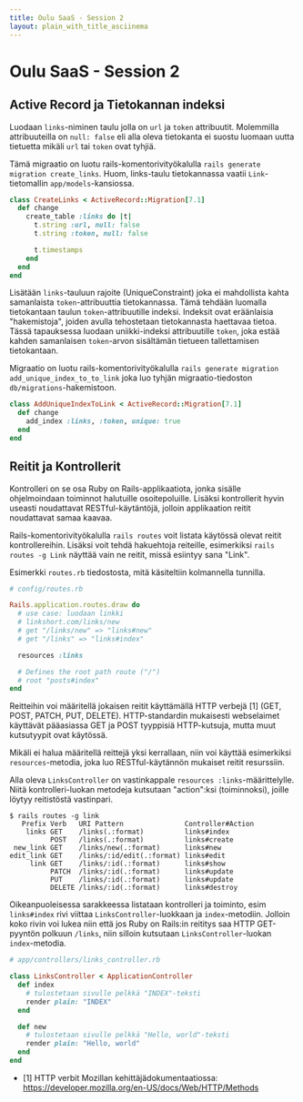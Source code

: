 ```yaml
---
title: Oulu SaaS - Session 2
layout: plain_with_title_asciinema
---
```

# Oulu SaaS - Session 2


## Active Record ja Tietokannan indeksi

Luodaan `links`-niminen taulu jolla on `url` ja `token` attribuutit. Molemmilla attribuuteilla on `null: false` eli alla oleva tietokanta ei suostu luomaan uutta tietuetta mikäli `url` tai `token` ovat tyhjiä.

Tämä migraatio on luotu rails-komentorivityökalulla `rails generate migration create_links`. Huom, links-taulu tietokannassa vaatii `Link`-tietomallin `app/models`-kansiossa.

```ruby
class CreateLinks < ActiveRecord::Migration[7.1]
  def change
    create_table :links do |t|
      t.string :url, null: false
      t.string :token, null: false

      t.timestamps
    end
  end
end
```

Lisätään `links`-tauluun rajoite (UniqueConstraint) joka ei mahdollista kahta samanlaista `token`-attribuuttia tietokannassa. Tämä tehdään luomalla tietokantaan taulun `token`-attribuutille indeksi. Indeksit ovat eräänlaisia "hakemistoja", joiden avulla tehostetaan tietokannasta haettavaa tietoa. Tässä tapauksessa luodaan uniikki-indeksi attribuutille `token`, joka estää kahden samanlaisen `token`-arvon sisältämän tietueen tallettamisen tietokantaan.

Migraatio on luotu rails-komentorivityökalulla `rails generate migration add_unique_index_to_to_link` joka luo tyhjän migraatio-tiedoston `db/migrations`-hakemistoon.

```ruby
class AddUniqueIndexToLink < ActiveRecord::Migration[7.1]
  def change
    add_index :links, :token, unique: true
  end
end
```

## Reitit ja Kontrollerit

Kontrolleri on se osa Ruby on Rails-applikaatiota, jonka sisälle ohjelmoindaan toiminnot halutuille osoitepoluille. Lisäksi kontrollerit hyvin useasti noudattavat RESTful-käytäntöjä, jolloin applikaation reitit noudattavat samaa kaavaa.

Rails-komentorivityökalulla `rails routes` voit listata käytössä olevat reitit kontrollereihin. Lisäksi voit tehdä hakuehtoja reiteille, esimerkiksi `rails routes -g Link` näyttää vain ne reitit, missä esiintyy sana "Link".

Esimerkki `routes.rb` tiedostosta, mitä käsiteltiin kolmannella tunnilla.

```ruby
# config/routes.rb

Rails.application.routes.draw do
  # use case: luodaan linkki
  # linkshort.com/links/new
  # get "/links/new" => "links#new"
  # get "/links" => "links#index"

  resources :links

  # Defines the root path route ("/")
  # root "posts#index"
end
```

Reitteihin voi määritellä jokaisen reitit käyttämällä HTTP verbejä [1] (GET, POST, PATCH, PUT, DELETE). HTTP-standardin mukaisesti webselaimet käyttävät pääasiassa GET ja POST tyyppisiä HTTP-kutsuja, mutta muut kutsutyypit ovat käytössä.

Mikäli ei halua määritellä reittejä yksi kerrallaan, niin voi käyttää esimerkiksi `resources`-metodia, joka luo RESTful-käytännön mukaiset reitit resurssiin.

Alla oleva `LinksController` on vastinkappale `resources :links`-määrittelylle. Niitä kontrolleri-luokan metodeja kutsutaan "action":ksi (toiminnoksi), joille löytyy reitistöstä vastinpari.

```
$ rails routes -g link
   Prefix Verb   URI Pattern               Controller#Action
    links GET    /links(.:format)          links#index
          POST   /links(.:format)          links#create
 new_link GET    /links/new(.:format)      links#new
edit_link GET    /links/:id/edit(.:format) links#edit
     link GET    /links/:id(.:format)      links#show
          PATCH  /links/:id(.:format)      links#update
          PUT    /links/:id(.:format)      links#update
          DELETE /links/:id(.:format)      links#destroy
```

Oikeanpuoleisessa sarakkeessa listataan kontrolleri ja toiminto, esim `links#index` rivi viittaa `LinksController`-luokkaan ja `index`-metodiin. Jolloin koko rivin voi lukea niin että jos Ruby on Rails:in reititys saa HTTP GET-pyyntön polkuun `/links`, niin silloin kutsutaan `LinksController`-luokan `index`-metodia.

```ruby
# app/controllers/links_controller.rb

class LinksController < ApplicationController
  def index
    # tulostetaan sivulle pelkkä "INDEX"-teksti
    render plain: "INDEX"
  end

  def new
    # tulostetaan sivulle pelkkä "Hello, world"-teksti
    render plain: "Hello, world"
  end
end
```

- [1] HTTP verbit Mozillan kehittäjädokumentaatiossa: https://developer.mozilla.org/en-US/docs/Web/HTTP/Methods

